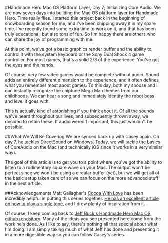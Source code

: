 #Handmade Hero Mac OS Platform Layer, Day 7; Initializing Core Audio.
We are now seven days into building the Mac OS platform layer for Handmade Hero. Time really flies. I started this project back in the beginning of snowboarding season for me, and I've been chipping away it in my spare time. I've recently found some extra time to work on it, and that has been truly educational, but also tons of fun. So I'm happy there are others who can share the joy of programming with me.

At this point, we've got a basic graphics render buffer and the ability to control it with the system keyboard or the Sony Dual Shock 4 game controller. For most games, that's a solid 2/3 of the experience. You've got the eyes and the hands.

Of course, very few video games would be complete without audio. Sound adds an entirely different dimension to the experience, and it often defines what you remember most about games. To this day, both my spouse and I can instantly recognize the chiptune Mega Man themes from our childhoods. We can hear a song and immediately identify the robot boss and level it goes with.

This is actually kind of astonishing if you think about it. Of all the sounds we've heard throughout our lives, and subsequently thrown away, we decided to retain these. If audio weren't important, this just wouldn't be possible.

##What We Will Be Covering
We are synced back up with Casey again. On day 7, he tackles DirectSound on Windows. Today, we will tackle the basics of CoreAudio on the Mac (and technically iOS since it works in a very similar way).

The goal of this article is to get you to a point where you've got the ability to listen to a rudimentary square wave on your Mac. The output won't be perfect since we won't be using a circular buffer (yet), but we will get all of the basic setup taken care of so we can focus on the more advanced stuff in the next article.

##Acknowledgements
Matt Gallagher's [Cocoa With Love](http://www.cocoawithlove.com) has been incredibly helpful in putting this series together. [He has an excellent article on how to play a single tone](http://www.cocoawithlove.com/2010/10/ios-tone-generator-introduction-to.html), and I drew plenty of inspiration from it.

Of course, I keep coming back to [Jeff Buck's Handmade Hero Mac OS github repository](https://github.com/itfrombit/osx_handmade). Many of the ideas you see presented here come from the work he's done. As I like to say, there's nothing all that special about what I'm doing. I am simply taking much of what Jeff has done and presenting it in a more digestible way so you can follow Casey's series. 

